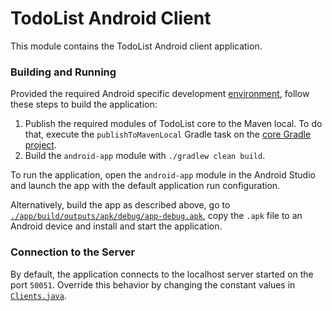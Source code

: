 # TodoList Android Client

This module contains the TodoList Android client application.

### Building and Running

Provided the required Android specific development 
[environment](https://developer.android.com/studio/index.html), follow these steps to build 
the application:

 1. Publish the required modules of TodoList core to the Maven local. To do that, execute the 
 `publishToMavenLocal` Gradle task on the [core Gradle project](../). 
 2. Build the `android-app` module with `./gradlew clean build`.
 
To run the application, open the `android-app` module in the Android Studio and launch the app with
the default application run configuration.

Alternatively, build the app as described above, go to 
[`./app/build/outputs/apk/debug/app-debug.apk`](./app/build/outputs/apk/debug/app-debug.apk), copy 
the `.apk` file to an Android device and install and start the application.

### Connection to the Server

By default, the application connects to the localhost server started on the port `50051`.
Override this behavior by changing the constant values in 
[`Clients.java`](./app/src/main/java/io/spine/examples/todolist/connection/Clients.java).

